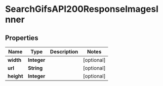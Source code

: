 

# SearchGifsAPI200ResponseImagesInner

## Properties

Name | Type | Description | Notes
------------ | ------------- | ------------- | -------------
**width** | **Integer** |  |  [optional]
**url** | **String** |  |  [optional]
**height** | **Integer** |  |  [optional]




